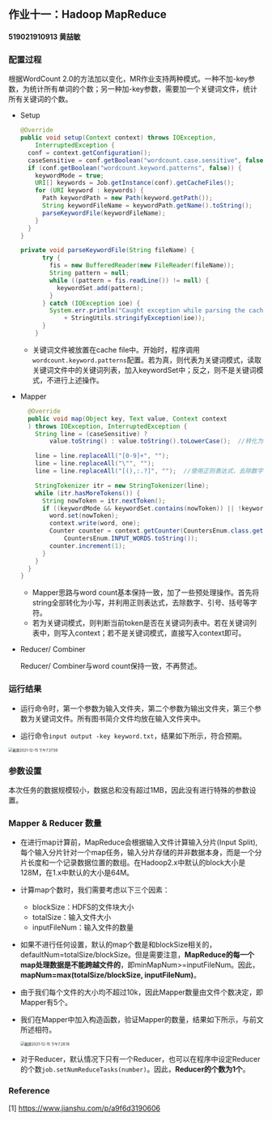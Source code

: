 ## 作业十一：Hadoop MapReduce

#### 519021910913 黄喆敏

### 配置过程

根据WordCount 2.0的方法加以变化，MR作业支持两种模式。一种不加-key参数，为统计所有单词的个数；另一种加-key参数，需要加一个关键词文件，统计所有关键词的个数。

- Setup

  ```java
  @Override
  public void setup(Context context) throws IOException,
      InterruptedException {
    conf = context.getConfiguration();
    caseSensitive = conf.getBoolean("wordcount.case.sensitive", false); //设置对大小写不敏感
    if (conf.getBoolean("wordcount.keyword.patterns", false)) {
      keywordMode = true;
      URI[] keywords = Job.getInstance(conf).getCacheFiles();
      for (URI keyword : keywords) {
        Path keywordPath = new Path(keyword.getPath());
        String keywordFileName = keywordPath.getName().toString();
        parseKeywordFile(keywordFileName);
      }
    }
  }
  
  private void parseKeywordFile(String fileName) {
        try {
          fis = new BufferedReader(new FileReader(fileName));
          String pattern = null;
          while ((pattern = fis.readLine()) != null) {
            keywordSet.add(pattern);
          }
        } catch (IOException ioe) {
          System.err.println("Caught exception while parsing the cached file '"
              + StringUtils.stringifyException(ioe));
        }
      }
  ```

    - 关键词文件被放置在cache file中。开始时，程序调用`wordcount.keyword.patterns`配置。若为真，则代表为关键词模式，读取关键词文件中的关键词列表，加入keywordSet中；反之，则不是关键词模式，不进行上述操作。

- Mapper

  ```java
    @Override
    public void map(Object key, Text value, Context context
    ) throws IOException, InterruptedException {
      String line = (caseSensitive) ?
          value.toString() : value.toString().toLowerCase();  //转化为小写
  
      line = line.replaceAll("[0-9]+", "");
      line = line.replaceAll("\"", "");
      line = line.replaceAll("[(),:.?]", "");  //使用正则表达式，去除数字、引号、括号等字符
  
      StringTokenizer itr = new StringTokenizer(line);
      while (itr.hasMoreTokens()) {
        String nowToken = itr.nextToken();
        if ((keywordMode && keywordSet.contains(nowToken)) || !keywordMode) {
          word.set(nowToken);
          context.write(word, one);
          Counter counter = context.getCounter(CountersEnum.class.getName(),
              CountersEnum.INPUT_WORDS.toString());
          counter.increment(1);
        }
      }
    }
  }
  ```

  - Mapper思路与word count基本保持一致，加了一些预处理操作。首先将string全部转化为小写，并利用正则表达式，去除数字、引号、括号等字符。
  - 若为关键词模式，则判断当前token是否在关键词列表中。若在关键词列表中，则写入context；若不是关键词模式，直接写入context即可。

- Reducer/ Combiner

  Reducer/ Combiner与word count保持一致，不再赘述。



### 运行结果

- 运行命令时，第一个参数为输入文件夹，第二个参数为输出文件夹，第三个参数为关键词文件。所有图书简介文件均放在输入文件夹中。

- 运行命令``input output -key keyword.txt``，结果如下所示，符合预期。

<img src="/Users/xtommy/Library/Application Support/typora-user-images/截屏2021-12-15 下午7.37.59.png" alt="截屏2021-12-15 下午7.37.59" style="zoom:50%;" />

### 参数设置

本次任务的数据规模较小，数据总和没有超过1MB，因此没有进行特殊的参数设置。



### Mapper & Reducer 数量

- 在进行map计算前，MapReduce会根据输入文件计算输入分片(Input Split),每个输入分片针对一个map任务，输入分片存储的并非数据本身，而是一个分片长度和一个记录数据位置的数组。在Hadoop2.x中默认的block大小是128M，在1.x中默认的大小是64M。

- 计算map个数时，我们需要考虑以下三个因素：

  - blockSize：HDFS的文件块大小
  - totalSize：输入文件大小
  - inputFileNum：输入文件的数量

- 如果不进行任何设置，默认的map个数是和blockSize相关的，defaultNum=totalSize/blockSize。但是需要注意，**MapReduce的每一个map处理数据是不能跨越文件的**，即minMapNum>=inputFileNum。因此，**mapNum=max(totalSize/blockSize, inputFileNum)**。

- 由于我们每个文件的大小均不超过10k，因此Mapper数量由文件个数决定，即Mapper有5个。

- 我们在Mapper中加入构造函数，验证Mapper的数量，结果如下所示，与前文所述相符。

  <img src="/Users/xtommy/Library/Application Support/typora-user-images/截屏2021-12-15 下午7.28.18.png" alt="截屏2021-12-15 下午7.28.18" style="zoom:50%;" />

- 对于Reducer，默认情况下只有一个Reducer，也可以在程序中设定Reducer的个数``job.setNumReduceTasks(number)``。因此，**Reducer的个数为1个**。



### Reference

[1] https://www.jianshu.com/p/a9f6d3190606